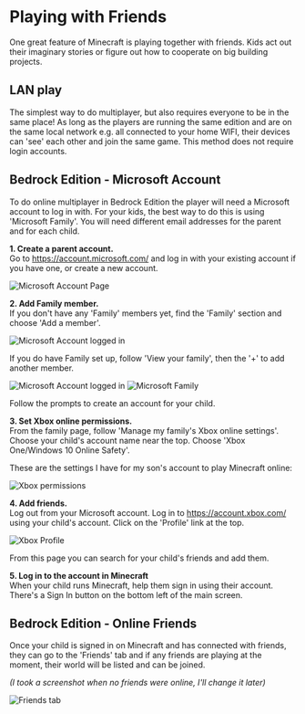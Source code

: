 ---
---

# Playing with Friends

One great feature of Minecraft is playing together with friends. Kids act out their imaginary stories or figure out how to cooperate on big building projects.

## LAN play

The simplest way to do multiplayer, but also requires everyone to be in the same place! 
As long as the players are running the same edition and are on the same local network e.g. all connected to your home WIFI, their devices can 'see' each other and join the same game.
This method does not require login accounts.

## Bedrock Edition - Microsoft Account

To do online multiplayer in Bedrock Edition the player will need a Microsoft account to log in with. For your kids, the best way to do this is using 'Microsoft Family'.
You will need different email addresses for the parent and for each child.

**1. Create a parent account.**  
Go to <https://account.microsoft.com/> and log in with your existing account if you have one, or create a new account.

![Microsoft Account Page](/assets/images/ms_account1.png)

**2. Add Family member.**  
If you don't have any 'Family' members yet, find the 'Family' section and choose 'Add a member'.

![Microsoft Account logged in](/assets/images/ms_account3.png)

If you do have Family set up, follow 'View your family', then the '+' to add another member.

![Microsoft Account logged in](/assets/images/ms_account2.png)
![Microsoft Family](/assets/images/ms_family1.png)

Follow the prompts to create an account for your child.

**3. Set Xbox online permissions.**  
From the family page, follow 'Manage my family's Xbox online settings'. Choose your child's account name near the top. Choose 'Xbox One/Windows 10 Online Safety'.

These are the settings I have for my son's account to play Minecraft online:

![Xbox permissions](/assets/images/xbox_privacy.png)

**4. Add friends.**  
Log out from your Microsoft account. Log in to <https://account.xbox.com/> using your child's account. Click on the 'Profile' link at the top.

![Xbox Profile](/assets/images/xbox_profile1.png)

From this page you can search for your child's friends and add them.

**5. Log in to the account in Minecraft**  
When your child runs Minecraft, help them sign in using their account. There's a Sign In button on the bottom left of the main screen.

## Bedrock Edition - Online Friends

Once your child is signed in on Minecraft and has connected with friends, they can go to the 'Friends' tab and if any friends are playing at the moment, their world will be listed and can be joined.

_(I took a screenshot when no friends were online, I'll change it later)_

![Friends tab](/assets/images/mc_friend_tab.png)
